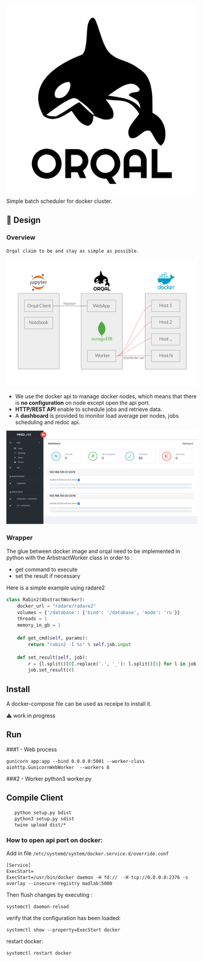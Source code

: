 ![](./static/images/orqal.svg) Simple batch scheduler for docker cluster.

## 📐 Design

### Overview
	Orqal claim to be and stay as simple as possible. 
![](./static/images/orqal_overview.svg)

- We use the docker api to manage docker nodes, which means that there is **no configuration** on node except open the api port. 
- **HTTP/REST API** enable to schedule jobs and retrieve data.
- A **dashboard** is provided to monitor load average per nodes, jobs scheduling and redoc api.

![](./static/images/dashboard.png)

### Wrapper

The glue between docker image and orqal need to be implemented in python with the ArbstractWorker class in order to :
- get command to execute
- set the result if necessary

Here is a simple example using radare2 

	
```python
class Rabin2(AbstractWorker):
    docker_url = "radare/radare2"
    volumes = {'/database': {'bind': '/database', 'mode': 'ro'}}
    threads = 1
    memory_in_gb = 1
	
    def get_cmd(self, params):
        return "rabin2 -I %s" % self.job.input
	
    def set_result(self, job):
        r = {l.split()[0].replace('.', '_'): l.split()[1] for l in job.stdout if len(l.split()) == 2}
        job.set_result(r)
```

## Install 

A docker-compose file can be used as receipe to install it.

⚠️ work in progress
 

## Run 

###1 - Web process 

    gunicorn app:app --bind 0.0.0.0:5001 --worker-class aiohttp.GunicornWebWorker  --workers 8


###2 - Worker 
	python3 worker.py 
	


## Compile Client

```	
   python setup.py bdist
   python3 setup.py sdist
   twine upload dist/*
```




### How to open api port on docker:

Add in file `/etc/systemd/system/docker.service.d/override.conf`

    [Service]
    ExecStart=
    ExecStart=/usr/bin/docker daemon -H fd://  -H tcp://0.0.0.0:2376 -s overlay --insecure-registry madlab:5000
    

Then flush changes by executing :
    
    systemctl daemon-reload

verify that the configuration has been loaded:
    
    systemctl show --property=ExecStart docker

restart docker:
    
    systemctl restart docker



